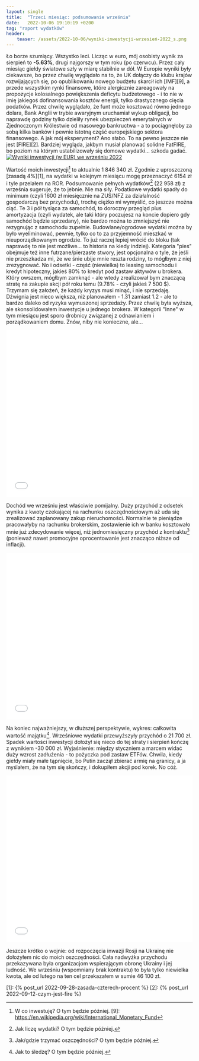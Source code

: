 ```yaml
---
layout: single
title:  "Trzeci miesiąc: podsumowanie września"
date:   2022-10-06 19:10:19 +0200
tag: "raport wydatków"
header:
    teaser: /assets/2022-10-06/wyniki-inwestycji-wrzesień-2022_s.png
---
```

Ło borze szumiący. Wszystko leci. Licząc w euro, mój osobisty wynik za sierpień to **-5.63%**, drugi najgorszy w tym roku (po czerwcu). Przez cały miesiąc giełdy światowe szły w miarę stabilnie w dół. W Europie wyniki były ciekawsze, bo przez chwilę wyglądało na to, że UK dołączy do klubu krajów rozwijających się, po opublikowaniu nowego budżetu skarcił ich [IMF][9], a przede wszystkim rynki finansowe, które alergicznie zareagowały na propozycje kolosalnego powiększenia deficytu budżetowego - i to nie w imię jakiegoś dofinansowania kosztów energii, tylko drastycznego cięcia podatków. Przez chwilę wyglądało, że funt może kosztować równo jednego dolara, Bank Anglii w trybie awaryjnym uruchamiał wykup obligacji, bo naprawdę godziny tylko dzieliły rynek ubezpieczeń emerytalnych w Zjednoczonym Królestwie od masowego bankructwa - a to pociągnęłoby za sobą kilka banków i pewnie istotną część europejskiego sektora finansowego. A jak mój eksperyment? Ano słabo. To na pewno jeszcze nie jest [FIRE][2]. Bardziej wygląda, jakbym musiał planować solidne FatFIRE, bo poziom na którym ustabilizowały się domowe wydatki... szkoda gadać.
[![Wyniki inwestycji (w EUR) we wrześniu 2022](/assets/2022-10-06/wyniki-inwestycji-wrzesień-2022_s.png)](/assets/2022-10-06/wyniki-inwestycji-wrzesień-2022.png)

Wartość moich inwestycji[^8] to aktualnie 1 846 340 zł. Zgodnie z uproszczoną [zasadą 4%][1], na wydatki w kolejnym miesiącu mogę przeznaczyć 6154 zł i tyle przelałem na ROR. Podsumowanie pełnych wydatków[^3] (22 958 zł) z września sugeruje, że to jebnie. Nie ma siły. Podatkowe wydatki spadły do minimum (czyli 1600 zł miesięcznie na ZUS/NFZ za działalność gospodarczą bez przychodu), trochę ciężko mi wymyślić, co jeszcze można ciąć. Te 3 i pół tysiąca za samochód, to doroczny przegląd plus amortyzacja (czyli wydatek, ale taki który poczujesz na koncie dopiero gdy samochód będzie sprzedany), nie bardzo można to zmniejszyć nie rezygnując z samochodu zupełnie. Budowlane/ogrodowe wydatki można by było wyeliminować, pewnie, tylko co to za przyjemność mieszkać w nieuporządkowanym ogrodzie. To już raczej lepiej wrócić do bloku (tak naprawdę to nie jest możliwe... to historia na kiedy indziej). Kategoria "pies" obejmuje też inne futrzane/pierzaste stwory, jest opcjonalna o tyle, że jeśli nie przeszkadza mi, że we śnie ubije mnie reszta rodziny, to mógłbym z niej zrezygnować. No i odsetki - część (niewielka) to leasing samochodu i kredyt hipoteczny, jakieś 80% to kredyt pod zastaw aktywów u brokera. Który owszem, mógłbym zamknąć - ale wtedy zrealizował bym znaczącą stratę na zakupie akcji pół roku temu (9.78% - czyli jakieś 7 500 $). Trzymam się założeń, że każdy kryzys musi minąć, i nie sprzedaję. Dźwignia jest nieco większa, niż planowałem - 1.31 zamiast 1.2 - ale to bardzo daleko od ryzyka wymuszonej sprzedaży. Przez chwilę była wyższa, ale skonsolidowałem inwestycje u jednego brokera.  W kategorii "Inne" w tym miesiącu jest sporo drobnicy związanej z odnawianiem i porządkowaniem domu. Znów, niby nie konieczne, ale...
<iframe markdown="0" title="Podsumowanie wydatków we wrześniu 2022" src="/assets/2022-10-06/wydatki-wrzesień-2022.html" width="100%" height="450px" frameborder="0"></iframe>

Dochód we wrześniu jest właściwie pomijalny. Duży przychód z odsetek wynika z kwoty czekającej na rachunku oszczędnościowym aż uda się zrealizować zaplanowany zakup nieruchomości. Normalnie te pieniądze pracowałyby na rachunku brokerskim, zostawienie ich w banku kosztowało mnie już zdecydowanie więcej, niż jednomiesięczny przychód z kontraktu[^5] (ponieważ nawet promocyjne oprocentowanie jest znacząco niższe od inflacji).
<iframe markdown="0" title="Podsumowanie przychodów we wrześniu 2022" src="/assets/2022-10-06/przychody-wrzesień-2022.html" width="100%" height="450px" frameborder="0"></iframe>

Na koniec najważniejszy, w dłuższej perspektywie, wykres: całkowita wartość majątku[^6]. Wrześniowe wydatki przewyższyły przychód o 21 700 zł. Spadek wartości inwestycji dołożył się nieco do tej straty i sierpień kończę z wynikiem -30 000 zł. Wyjaśnienie: między styczniem a marcem widać duży wzrost zadłużenia - to pożyczka pod zastaw ETFów. Chwila, kiedy giełdy miały małe tąpnięcie, bo Putin zaczął zbierać armię na granicy, a ja myślałem, że na tym się skończy, i dokupiłem akcji pod korek. No cóż.
<iframe markdown="0" title="Podsumowanie majątku we wrześniu 2022" src="/assets/2022-10-06/całkowity-majątek-wrzesień-2022.html" width="100%" height="450px" frameborder="0"></iframe>

Jeszcze krótko o wojnie: od rozpoczęcia inwazji Rosji na Ukrainę nie dołożyłem nic do moich oszczędności. Cała nadwyżka przychodu przekazywana była organizacjom wspierającym obronę Ukrainy i jej ludność. We wrześniu (wspomniany brak kontraktu) to była tylko niewielka kwota, ale od lutego na ten cel przekazałem w sumie 46 100 zł.

[1]: {% post_url 2022-09-28-zasada-czterech-procent %}
[2]: {% post_url 2022-09-12-czym-jest-fire %}
[^3]: Jak liczę wydatki? O tym będzie później.
[^4]: Zdaję sobie sprawę, jak absurdalnie to brzmi dla 99% mieszkających w Polsce. O tym będzie później.
[^5]: Jak/gdzie trzymać oszczędności? O tym będzie później.
[^6]: Jak to śledzę? O tym będzie później.
[^7]: Jak się tutaj znalazłem i jak to się zaczęło? Zgadliście: o tym będzie później.
[^8]: W co inwestuję? O tym będzie później.
[9]: https://en.wikipedia.org/wiki/International_Monetary_Fund
